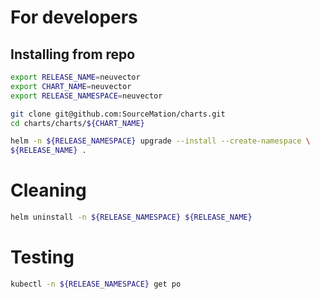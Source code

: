 # For developers
 
## Installing from repo
 
```bash
export RELEASE_NAME=neuvector
export CHART_NAME=neuvector
export RELEASE_NAMESPACE=neuvector

git clone git@github.com:SourceMation/charts.git
cd charts/charts/${CHART_NAME}

helm -n ${RELEASE_NAMESPACE} upgrade --install --create-namespace \ 
${RELEASE_NAME} .  
``` 

# Cleaning

```bash
helm uninstall -n ${RELEASE_NAMESPACE} ${RELEASE_NAME}
```

# Testing

```bash
kubectl -n ${RELEASE_NAMESPACE} get po
```
